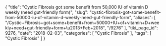 {
    "title": "Cystic Fibrosis got some benefit from 50,000 IU of vitamin D weekly (need gut-friendly form)",
    "slug": "cystic-fibrosis-got-some-benefit-from-50000-iu-of-vitamin-d-weekly-need-gut-friendly-form",
    "aliases": [
        "/Cystic+Fibrosis+got+some+benefit+from+50000+IU+of+vitamin+D+weekly+need+gut-friendly+form+\u2013+Feb+2018",
        "/9276"
    ],
    "tiki_page_id": 9276,
    "date": "2018-02-03",
    "categories": [
        "Cystic Fibrosis"
    ],
    "tags": [
        "Cystic Fibrosis"
    ]
}